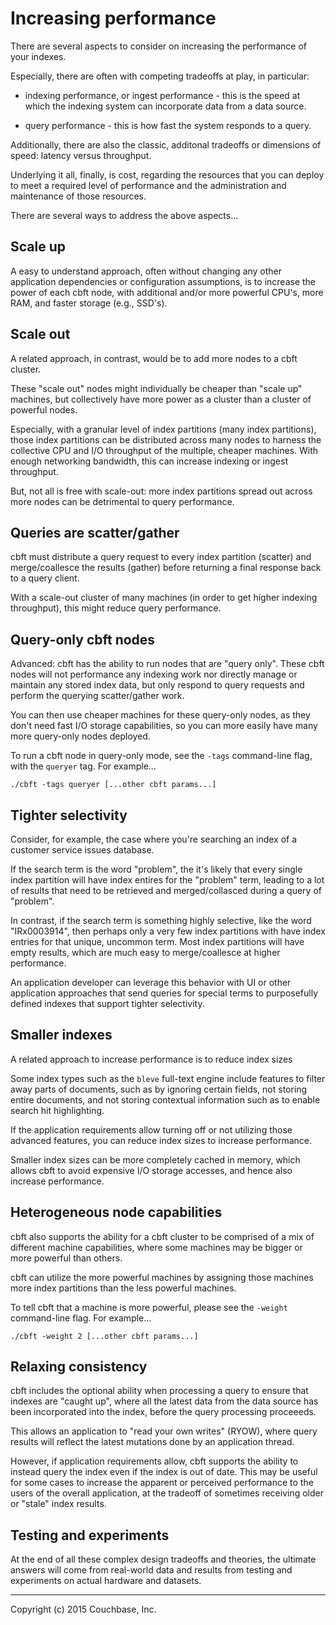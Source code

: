 # Increasing performance

There are several aspects to consider on increasing the performance of
your indexes.

Especially, there are often with competing tradeoffs at play, in
particular:

- indexing performance, or ingest performance - this is the speed at
  which the indexing system can incorporate data from a data source.

- query performance - this is how fast the system responds to a query.

Additionally, there are also the classic, additonal tradeoffs or
dimensions of speed: latency versus throughput.

Underlying it all, finally, is cost, regarding the resources that you
can deploy to meet a required level of performance and the
administration and maintenance of those resources.

There are several ways to address the above aspects...

## Scale up

A easy to understand approach, often without changing any other
application dependencies or configuration assumptions, is to increase
the power of each cbft node, with additional and/or more powerful
CPU's, more RAM, and faster storage (e.g., SSD's).

## Scale out

A related approach, in contrast, would be to add more nodes to a cbft
cluster.

These "scale out" nodes might individually be cheaper than "scale up"
machines, but collectively have more power as a cluster than a cluster
of powerful nodes.

Especially, with a granular level of index partitions (many index
partitions), those index partitions can be distributed across many
nodes to harness the collective CPU and I/O throughput of the
multiple, cheaper machines.  With enough networking bandwidth, this
can increase indexing or ingest throughput.

But, not all is free with scale-out: more index partitions spread out
across more nodes can be detrimental to query performance.

## Queries are scatter/gather

cbft must distribute a query request to every index partition
(scatter) and merge/coallesce the results (gather) before returning a
final response back to a query client.

With a scale-out cluster of many machines (in order to get higher
indexing throughput), this might reduce query performance.

## Query-only cbft nodes

Advanced: cbft has the ability to run nodes that are "query only".
These cbft nodes will not performance any indexing work nor directly
manage or maintain any stored index data, but only respond to query
requests and perform the querying scatter/gather work.

You can then use cheaper machines for these query-only nodes, as they
don't need fast I/O storage capabilities, so you can more easily have
many more query-only nodes deployed.

To run a cbft node in query-only mode, see the ```-tags```
command-line flag, with the ```queryer``` tag.  For example...

    ./cbft -tags queryer [...other cbft params...]

## Tighter selectivity

Consider, for example, the case where you're searching an index of a
customer service issues database.

If the search term is the word "problem", the it's likely that every
single index partition will have index entires for the "problem" term,
leading to a lot of results that need to be retrieved and
merged/collasced during a query of "problem".

In contrast, if the search term is something highly selective, like
the word "IRx0003914", then perhaps only a very few index partitions
with have index entries for that unique, uncommon term.  Most index
partitions will have empty results, which are much easy to
merge/coallesce at higher performance.

An application developer can leverage this behavior with UI or other
application approaches that send queries for special terms to
purposefully defined indexes that support tighter selectivity.

## Smaller indexes

A related approach to increase performance is to reduce index sizes

Some index types such as the ```bleve``` full-text engine include
features to filter away parts of documents, such as by ignoring
certain fields, not storing entire documents, and not storing
contextual information such as to enable search hit highlighting.

If the application requirements allow turning off or not utilizing
those advanced features, you can reduce index sizes to increase
performance.

Smaller index sizes can be more completely cached in memory, which
allows cbft to avoid expensive I/O storage accesses, and hence also
increase performance.

## Heterogeneous node capabilities

cbft also supports the ability for a cbft cluster to be comprised of a
mix of different machine capabilities, where some machines may be
bigger or more powerful than others.

cbft can utilize the more powerful machines by assigning those
machines more index partitions than the less powerful machines.

To tell cbft that a machine is more powerful, please see the
```-weight``` command-line flag.  For example...

    ./cbft -weight 2 [...other cbft params...]

## Relaxing consistency

cbft includes the optional ability when processing a query to ensure
that indexes are "caught up", where all the latest data from the data
source has been incorporated into the index, before the query
processing proceeeds.

This allows an application to "read your own writes" (RYOW), where
query results will reflect the latest mutations done by an application
thread.

However, if application requirements allow, cbft supports the ability
to instead query the index even if the index is out of date.  This may
be useful for some cases to increase the apparent or perceived
performance to the users of the overall application, at the tradeoff
of sometimes receiving older or "stale" index results.

## Testing and experiments

At the end of all these complex design tradeoffs and theories, the
ultimate answers will come from real-world data and results from
testing and experiments on actual hardware and datasets.

---

Copyright (c) 2015 Couchbase, Inc.
